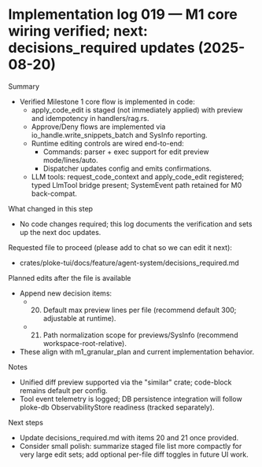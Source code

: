 # Implementation log 019 — M1 core wiring verified; next: decisions_required updates (2025-08-20)

Summary
- Verified Milestone 1 core flow is implemented in code:
  - apply_code_edit is staged (not immediately applied) with preview and idempotency in handlers/rag.rs.
  - Approve/Deny flows are implemented via io_handle.write_snippets_batch and SysInfo reporting.
  - Runtime editing controls are wired end-to-end:
    - Commands: parser + exec support for edit preview mode/lines/auto.
    - Dispatcher updates config and emits confirmations.
  - LLM tools: request_code_context and apply_code_edit registered; typed LlmTool bridge present; SystemEvent path retained for M0 back-compat.

What changed in this step
- No code changes required; this log documents the verification and sets up the next doc updates.

Requested file to proceed (please add to chat so we can edit it next):
- crates/ploke-tui/docs/feature/agent-system/decisions_required.md

Planned edits after the file is available
- Append new decision items:
  - 20) Default max preview lines per file (recommend default 300; adjustable at runtime).
  - 21) Path normalization scope for previews/SysInfo (recommend workspace-root-relative).
- These align with m1_granular_plan and current implementation behavior.

Notes
- Unified diff preview supported via the "similar" crate; code-block remains default per config.
- Tool event telemetry is logged; DB persistence integration will follow ploke-db ObservabilityStore readiness (tracked separately).

Next steps
- Update decisions_required.md with items 20 and 21 once provided.
- Consider small polish: summarize staged file list more compactly for very large edit sets; add optional per-file diff toggles in future UI work.
